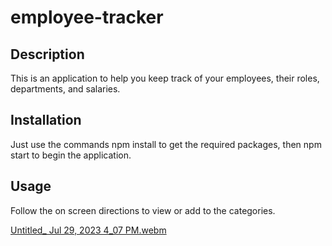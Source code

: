 # employee-tracker

## Description

This is an application to help you keep track of your employees, their roles, departments, and salaries.

## Installation

Just use the commands npm install to get the required packages, then npm start to begin the application. 

## Usage

Follow the on screen directions to view or add to the categories.

[Untitled_ Jul 29, 2023 4_07 PM.webm](https://github.com/Jrorem/employee-tracker/assets/126031175/a77d3433-11c4-4947-9c89-01501f4cff2b)
